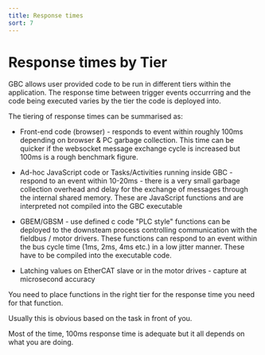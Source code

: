 ```yaml
---
title: Response times
sort: 7
---
```


# Response times by Tier

GBC allows user provided code to be run in different tiers within the application. The response time between trigger events occurrring and the code being executed varies by the tier the code is deployed into. 

The tiering of response times can be summarised as:

* Front-end code (browser) - responds to event within roughly 100ms depending on browser & PC garbage collection. This time can be quicker if the websocket message exchange cycle is increased but 100ms is a rough benchmark figure.

* Ad-hoc JavaScript code or Tasks/Activities running inside GBC - respond to an event within 10-20ms - there is a very small garbage collection overhead and delay for the exchange of messages through the internal shared memory. These are JavaScript functions and are interpreted not compiled into the GBC executable
* GBEM/GBSM -  use defined c code "PLC style" functions can be deployed to the downsteam process controlling communication with the fieldbus / motor drivers. These functions can respond to an event within the bus cycle time (1ms, 2ms, 4ms etc.) in a low jitter manner. These have to be compiled into the executable code.
* Latching values on EtherCAT slave or in the motor drives - capture at microsecond accuracy

You need to place functions in the right tier for the response time you need for that function. 

Usually this is obvious based on the task in front of you.

Most of the time, 100ms response time is adequate but it all depends on what you are doing.

